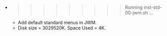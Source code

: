 * >>>>>>>>> Running inst-std-00-jwm.sh ...
  * Add default standard menus in JWM.
  * Disk size = 3029520K. Space Used = 4K.

